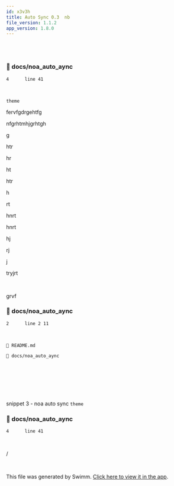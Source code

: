 ```yaml
---
id: x3v3h
title: Auto Sync 0.3  nb
file_version: 1.1.2
app_version: 1.8.0
---
```


<br/>

<br/>


<!-- NOTE-swimm-snippet: the lines below link your snippet to Swimm -->
### 📄 docs/noa_auto_aync
```
4      line 41
```

<br/>

`theme`<swm-token data-swm-token=":docusaurus.config.js:28:1:1:`   theme: {`"/>

fervfgdrgehtfg

nfgrhtmhjgrhtgh

g

htr

hr

ht

htr

h

rt

hnrt

hnrt

hj

rj

j

tryjrt

<br/>

grvf
<!-- NOTE-swimm-snippet: the lines below link your snippet to Swimm -->
### 📄 docs/noa_auto_aync
```
2      line 2 11
```

<br/>

`📄 README.md`

`📄 docs/noa_auto_aync`

<br/>

<br/>

<br/>

<br/>

<br/>

snippet 3 - noa auto sync `theme`<swm-token data-swm-token=":docusaurus.config.js:28:1:1:`   theme: {`"/>
<!-- NOTE-swimm-snippet: the lines below link your snippet to Swimm -->
### 📄 docs/noa_auto_aync
```
4      line 41
```

<br/>

/

<br/>

This file was generated by Swimm. [Click here to view it in the app](http://localhost:5000/repos/Z2l0aHViJTNBJTNBTm9hUmVwbyUzQSUzQU5vYW96ZXI=/docs/x3v3h).
